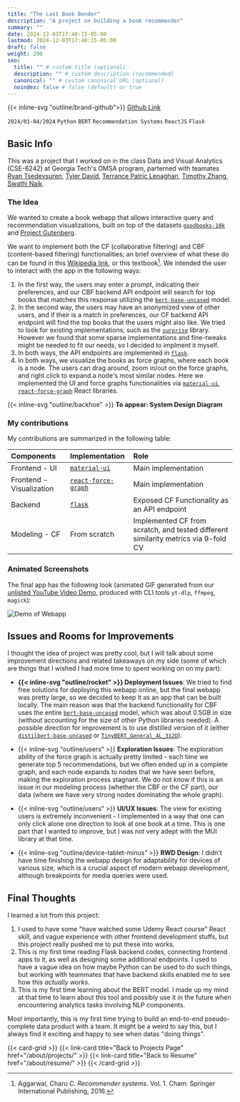 ```yaml
---
title: "The Last Book Bender"
description: "A project on building a book recommender"
summary: ""
date: 2024-12-03T17:40:15-05:00
lastmod: 2024-12-03T17:40:15-05:00
draft: false
weight: 200
seo:
  title: "" # custom title (optional)
  description: "" # custom description (recommended)
  canonical: "" # custom canonical URL (optional)
  noindex: false # false (default) or true
---
```


{{< inline-svg "outline/brand-github">}} [Github Link](https://github.com/Book-Bender/The-Last-Book-Bender)

`2024/01-04/2024` `Python` `BERT` `Recommendation Systems` `ReactJS` `Flask`

## Basic Info

This was a project that I worked on in the class Data and Visual Analytics (CSE-6242) at Georgia Tech's OMSA program, parterned with teamates [Ryan Tsedevsuren](https://www.linkedin.com/in/ryan-tsedevsuren/), [Tyler David](https://www.linkedin.com/in/tyler-david1999/), [Terrance Patric Lenaghan](https://www.linkedin.com/in/tplenaghan/), [Timothy Zhang](https://www.linkedin.com/in/timothy-zhang/), [Swathi Naik](https://www.linkedin.com/in/swathimnaik/).

### The Idea

We wanted to create a book webapp that allows interactive query and recommendation visualizations, built on top of the datasets [`goodbooks-10k`](https://github.com/zygmuntz/goodbooks-10k) and [Project Gutenberg](https://www.gutenberg.org/).

We want to implement both the CF (collaborative filtering) and CBF (content-based filtering) functionalities; an brief overview of what these do can be found in this [Wikipedia link](https://en.wikipedia.org/wiki/Recommender_system#Approaches), or this textbook[^1]. We intended the user to interact with the app in the following ways:

1. In the first way, the users may enter a prompt, indicating their preferences, and our CBF backend API endpoint will search for top books that matches this response utilizing the [`bert-base-uncased`](https://huggingface.co/google-bert/bert-base-uncased) model.
2. In the second way, the users may have an anonymized view of other users, and if their is a match in preferences, our CF backend API endpoint will find the top books that the users might also like. We tried to look for existing implementations, such as the [`surprise`](https://github.com/NicolasHug/Surprise) library. However we found that some sparse implementations and fine-tweaks might be needed to fit our needs, so I decided to implment it myself.
3. In both ways, the API endpoints are implemented in [`flask`](https://github.com/pallets/flask).
4. In both ways, we visualize the books as force graphs, where each book is a node. The users can drag around, zoom in/out on the force graphs, and right click to expand a node's most similar nodes. Here we implemented the UI and force graphs functionalities via [`material-ui`](https://github.com/mui/material-ui), [`react-force-graph`](https://github.com/vasturiano/react-force-graph) React libraries.

{{< inline-svg "outline/backhoe" >}} **To appear: System Design Diagram**

[^1]: Aggarwal, Charu C. _Recommender systems_. Vol. 1. Cham: Springer International Publishing, 2016.

### My contributions

My contributions are summarized in the following table:

| Components               | Implementation                                                         | Role                                                                               |
| :----------------------- | :--------------------------------------------------------------------- | :--------------------------------------------------------------------------------- |
| Frontend - UI            | [`material-ui`](https://github.com/mui/material-ui)                    | Main implementation                                                                |
| Frontend - Visualization | [`react-force-graph`](https://github.com/vasturiano/react-force-graph) | Main implementation                                                                |
| Backend                  | [`flask`](https://github.com/pallets/flask)                            | Exposed CF Functionality as an API endpoint                                        |
| Modeling - CF            | From scratch                                                           | Implemented CF from scratch, and tested different similarity metrics via 9-fold CV |

### Animated Screenshots

The final app has the following look (animated GIF generated from our [unlisted YouTube Video Demo](https://www.youtube.com/watch?v=-kzubcvd4as), produced with CLI tools `yt-dlp`, `ffmpeg`, `magick`):

![Demo of Webapp](images/about/bookbender.gif)

## Issues and Rooms for Improvements

I thought the idea of project was pretty cool, but I will talk about some improvement directions and related takeaways on my side (some of which are things that I wished I had more time to spent working on on my part):

- **{{< inline-svg "outline/rocket" >}} Deployment Issues**: We tried to find free solutions for deploying this webapp online, but the final webapp was pretty large, so we decided to keep it as an app that can be built locally. The main reason was that the backend functionality for CBF uses the entire [`bert-base-uncased`](https://huggingface.co/google-bert/bert-base-uncased) model, which was about 0.5GB in size (without accounting for the size of other Python libraries needed). A possible direction for improvement is to use distilled version of it (either [`distilbert-base-uncased`](https://huggingface.co/distilbert/distilbert-base-uncased) or [`TinyBERT_General_4L_312D`](https://huggingface.co/huawei-noah/TinyBERT_General_4L_312D)).

- {{< inline-svg "outline/users" >}} **Exploration Issues**: The exploration ability of the force graph is actually pretty limited - each time we generate top 5 recommendations, but we often ended up in a complete graph, and each node expands to nodes that we have seen before, making the exploration process stagnant. We do not know if this is an issue in our modeling process (whether the CBF or the CF part), our data (where we have very strong nodes dominating the whole graph).

- {{< inline-svg "outline/users" >}} **UI/UX Issues**: The view for existing users is extremely inconvenient - I implemented in a way that one can only click alone one direction to look at one book at a time. This is one part that I wanted to improve, but I was not very adept with the MUI library at that time.

- {{< inline-svg "outline/device-tablet-minus" >}} **RWD Design**: I didn't have time finishing the webapp design for adaptability for devices of various size, which is a crucial aspect of modern webapp development, although breakpoints for media queries were used.

## Final Thoughts

I learned a lot from this project:
1. I used to have some "have watched some Udemy React course" React skill, and vague experience with other frontend development stuffs, but this project really pushed me to put these into works.
2. This is my first time reading Flask backend codes, connecting frontend apps to it, as well as designing some additional endpoints. I used to have a vague idea on how maybe Python can be used to do such things, but working with teammates that have backend skills enabled me to see how this *actually works*.
3. This is my first time learning about the BERT model. I made up my mind at that time to learn about this tool and possibly use it in the future when encountering analytics tasks involving NLP components.

Most importantly, this is my first time trying to build an end-to-end pseudo-complete data product with a team. It might be a weird to say this, but I always find it exciting and happy to see when datas "doing things". 

{{< card-grid >}}
{{< link-card title="Back to Projects Page" href="/about/projects/" >}}
{{< link-card title="Back to Resume" href="/about/resume/" >}}
{{< /card-grid >}}
